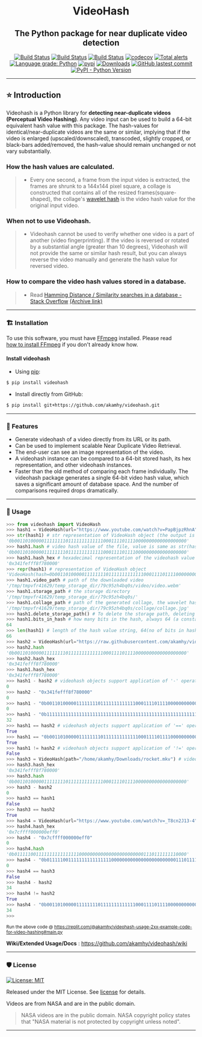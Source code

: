 <div align="center">

<h1> VideoHash </h1>

<h2> The Python package for near duplicate video detection </h2>

</div>

<p align="center">
<a href="https://github.com/akamhy/videohash/actions?query=workflow%3AUbuntu"><img alt="Build Status" src="https://github.com/akamhy/videohash/workflows/Ubuntu/badge.svg"></a>
<a href="https://github.com/akamhy/videohash/actions?query=workflow%3AWindows"><img alt="Build Status" src="https://github.com/akamhy/videohash/workflows/Windows/badge.svg"></a>
<a href="https://github.com/akamhy/videohash/actions?query=workflow%3AmacOS"><img alt="Build Status" src="https://github.com/akamhy/videohash/workflows/macOS/badge.svg"></a>
<a href="https://codecov.io/gh/akamhy/videohash"><img alt="codecov" src="https://codecov.io/gh/akamhy/videohash/branch/main/graph/badge.svg"></a>
<a href="https://lgtm.com/projects/g/akamhy/videohash/alerts/"><img alt="Total alerts" src="https://img.shields.io/lgtm/alerts/g/akamhy/videohash.svg?logo=lgtm&logoWidth=18"></a>
<a href="https://lgtm.com/projects/g/akamhy/videohash/context:python"><img alt="Language grade: Python" src="https://img.shields.io/lgtm/grade/python/g/akamhy/videohash.svg?logo=lgtm&logoWidth=18"></a>
<a href="https://pypi.org/project/videohash/"><img alt="pypi" src="https://img.shields.io/pypi/v/videohash.svg"></a>
<a href="https://pepy.tech/project/videohash?versions=1*&versions=2*"><img alt="Downloads" src="https://pepy.tech/badge/videohash/month"></a>
<a href="https://github.com/akamhy/videohash/commits/main"><img alt="GitHub lastest commit" src="https://img.shields.io/github/last-commit/akamhy/videohash?color=blue&style=flat-square"></a>
<a href="#"><img alt="PyPI - Python Version" src="https://img.shields.io/pypi/pyversions/videohash?style=flat-square"></a>
</p>

--------------------------------------------------------------------------

## ⭐️ Introduction

Videohash is a Python library for **detecting near-duplicate videos (Perceptual Video Hashing)**. Any video input can be used to build a 64-bit equivalent hash value with this package. The hash-values for identical/near-duplicate videos are the same or similar, implying that if the video is enlarged (upscaled/downscaled), transcoded, slightly cropped, or black-bars added/removed, the hash-value should remain unchanged or not vary substantially.

### How the hash values are calculated.
>  - Every one second, a frame from the input video is extracted, the frames are shrunk to a 144x144 pixel square, a collage is constructed that contains all of the resized frames(square-shaped), the collage's [wavelet hash](https://web.archive.org/web/20201108093251/https://fullstackml.com/wavelet-image-hash-in-python-3504fdd282b5) is the video hash value for the original input video.

### When not to use Videohash.
>  - Videohash cannot be used to verify whether one video is a part of another (video fingerprinting). If the video is reversed or rotated by a substantial angle (greater than 10 degrees), Videohash will not provide the same or similar hash result, but you can always reverse the video manually and generate the hash value for reversed video.

### How to compare the video hash values stored in a database.
> - Read [Hamming Distance / Similarity searches in a database - Stack Overflow](https://stackoverflow.com/questions/9606492/hamming-distance-similarity-searches-in-a-database) [(Archive link)](https://web.archive.org/web/20211015120052/https://stackoverflow.com/questions/9606492/hamming-distance-similarity-searches-in-a-database)

--------------------------------------------------------------------------

### 🏗 Installation
To use this software, you must have [FFmpeg](https://ffmpeg.org/) installed. Please read  
[how to install FFmpeg](https://github.com/akamhy/videohash/wiki/Install-FFmpeg,-but-how%3F) if you don't already know how.


#### Install videohash

  - Using [pip](https://en.wikipedia.org/wiki/Pip_(package_manager)):

```bash
$ pip install videohash
```

  - Install directly from GitHub:

```bash
$ pip install git+https://github.com/akamhy/videohash.git
```
--------------------------------------------------------------------------

### 🌱 Features

  - Generate videohash of a video directly from its URL or its path.
  - Can be used to implement scalable Near Duplicate Video Retrieval.
  - The end-user can see an image representation of the video.
  - A videohash instance can be compared to a 64-bit stored hash, its hex representation, and other videohash instances.
  - Faster than the old method of comparing each frame individually. The videohash package generates a single 64-bit video hash value, which saves a significant amount of database space. And the number of comparisons required drops dramatically.

--------------------------------------------------------------------------

### 🚀 Usage

```python
>>> from videohash import VideoHash
>>> hash1 = VideoHash(url="https://www.youtube.com/watch?v=PapBjpzRhnA", download_worst=False) # video : Artemis I Hot Fire Test
>>> str(hash1) # str representation of VideoHash object (the output is video's videohash value)
'0b0011010000011111111011111111111110001111011110000000000000000000'
>>> hash1.hash # video hash value of the file, value is same as str(hash1)
'0b0011010000011111111011111111111110001111011110000000000000000000'
>>> hash1.hash_hex # hexadecimal representation of the videohash value
'0x341fefff8f780000'
>>> repr(hash1) # representation of VideoHash object
'VideoHash(hash=0b0011010000011111111011111111111110001111011110000000000000000000, hash_hex=0x341fefff8f780000, collage_path=/tmp/tmpvfr41629/temp_storage_dir/79c95zh4bq0s/collage/collage.jpg, bits_in_hash=64)'
>>> hash1.video_path # path of the downloaded video
'/tmp/tmpvfr41629/temp_storage_dir/79c95zh4bq0s/video/video.webm'
>>> hash1.storage_path # the storage directory
'/tmp/tmpvfr41629/temp_storage_dir/79c95zh4bq0s/'
>>> hash1.collage_path # path of the generated collage, the wavelet hash of this special collage is videohash value of the input video
'/tmp/tmpvfr41629/temp_storage_dir/79c95zh4bq0s/collage/collage.jpg'
>>> hash1.delete_storage_path() # To delete the storage path, deleting it will also delete the collage, extracted frames, and the downloaded video.
>>> hash1.bits_in_hash # how many bits in the hash, always 64 (a constant)
64
>>> len(hash1) # length of the hash value string, 64(no of bits in hash) + 2(prefix '0b')
66
>>> hash2 = VideoHash(url="https://raw.githubusercontent.com/akamhy/videohash/main/assets/rocket.mkv") # video : Artemis I Hot Fire Test, yes same as hash1(downscaled)
>>> hash2.hash
'0b0011010000011111111011111111111110001111011110000000000000000000'
>>> hash2.hash_hex
'0x341fefff8f780000'
>>> hash1.hash_hex
'0x341fefff8f780000'
>>> hash1 - hash2 # videohash objects support application of '-' operator on them. The other value must be a string (prefixed with '0x' or '0b') or another VideoHash object
0
>>> hash2 - "0x341fefff8f780000"
0
>>> hash1 - "0b0011010000011111111011111111111110001111011110000000000000000000"
0
>>> hash1 - "0b1111111111111111111111111111111111111111111111111111111111111111"
32
>>> hash1 == hash2 # videohash objects support application of '==' operator on them. The other value must be a string (prefixed with '0x' or '0b') or another VideoHash object.
True
>>> hash1 == "0b0011010000011111111011111111111110001111011110000000000000000000"
True
>>> hash1 != hash2 # videohash objects support application of '!=' operator on them. The other value must be a string (prefixed with '0x' or '0b') or another VideoHash object.
False
>>> hash3 = VideoHash(path="/home/akamhy/Downloads/rocket.mkv") # video : Artemis I Hot Fire Test, yes same as hash2 (downloaded locally)
>>> hash3.hash_hex
'0x341fefff8f780000'
>>> hash3.hash
'0b0011010000011111111011111111111110001111011110000000000000000000'
>>> hash3 - hash2
0
>>> hash3 == hash1
False
>>> hash3 == hash2
True
>>> hash4 = VideoHash(url="https://www.youtube.com/watch?v=_T8cn2J13-4") #  video : How We Are Going to the Moon - 4K, a completely different video from the first 3 videos
>>> hash4.hash_hex
'0x7cffff000000eff0'
>>> hash4 - "0x7cffff000000eff0"
0
>>> hash4.hash
'0b0111110011111111111111110000000000000000000000001110111111110000'
>>> hash4 - "0b0111110011111111111111110000000000000000000000001110111111110000"
0
>>> hash4 == hash3
False
>>> hash4 - hash2
34
>>> hash4 != hash2
True
>>> hash4 - "0b0011010000011111111011111111111110001111011110000000000000000000"
34
>>>
```
<sub>Run the above code @ <https://replit.com/@akamhy/videohash-usage-2xx-example-code-for-video-hashing#main.py></sub>

**Wiki/Extended Usage/Docs** : <https://github.com/akamhy/videohash/wiki>

--------------------------------------------------------------------------

### 🛡 License
[![License: MIT](https://img.shields.io/badge/License-MIT-green.svg)](https://github.com/akamhy/videohash/blob/master/LICENSE)

Released under the MIT License. See
[license](https://github.com/akamhy/videohash/blob/master/LICENSE) for details.

Videos are from NASA and are in the public domain.
> NASA videos are in the public domain. NASA copyright policy states that "NASA material is not protected by copyright unless noted".

------------------------------------------------------------------------------------
